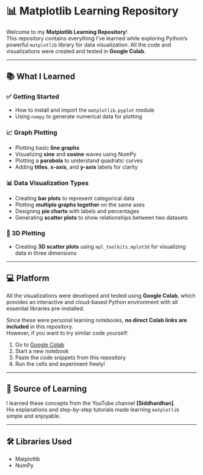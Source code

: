# 📊 Matplotlib Learning Repository

Welcome to my **Matplotlib Learning Repository**!  
This repository contains everything I’ve learned while exploring Python’s powerful `matplotlib` library for data visualization. All the code and visualizations were created and tested in **Google Colab**.

---

## 📚 What I Learned

### ✅ Getting Started
- How to install and import the `matplotlib.pyplot` module
- Using `numpy` to generate numerical data for plotting

### 📈 Graph Plotting
- Plotting basic **line graphs**
- Visualizing **sine** and **cosine** waves using NumPy
- Plotting a **parabola** to understand quadratic curves
- Adding **titles**, **x-axis**, and **y-axis** labels for clarity

### 📊 Data Visualization Types
- Creating **bar plots** to represent categorical data
- Plotting **multiple graphs together** on the same axes
- Designing **pie charts** with labels and percentages
- Generating **scatter plots** to show relationships between two datasets

### 🧭 3D Plotting
- Creating **3D scatter plots** using `mpl_toolkits.mplot3d` for visualizing data in three dimensions

---

## 💻 Platform

All the visualizations were developed and tested using **Google Colab**, which provides an interactive and cloud-based Python environment with all essential libraries pre-installed.

Since these were personal learning notebooks, **no direct Colab links are included** in this repository.  
However, if you want to try similar code yourself:

1. Go to [Google Colab](https://colab.research.google.com/)
2. Start a new notebook
3. Paste the code snippets from this repository
4. Run the cells and experiment freely!

---

## 🎥 Source of Learning

I learned these concepts from the YouTube channel **[Siddhardhan]**.  
His explanations and step-by-step tutorials made learning `matplotlib` simple and enjoyable.  


---

## 🛠️ Libraries Used

- Matplotlib
- NumPy




